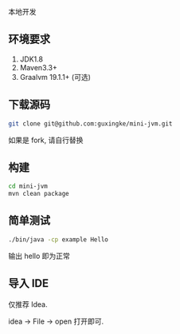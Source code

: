 本地开发

## 环境要求
1. JDK1.8
2. Maven3.3+
3. Graalvm 19.1.1+ (可选)

## 下载源码
```bash
git clone git@github.com:guxingke/mini-jvm.git
```
如果是 fork, 请自行替换

## 构建
```bash
cd mini-jvm
mvn clean package
```

## 简单测试
```bash
./bin/java -cp example Hello
```
输出 hello 即为正常

## 导入 IDE
仅推荐 Idea. 

idea -> File -> open 打开即可. 

